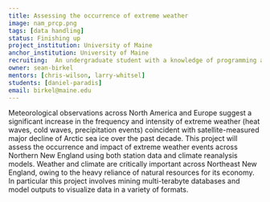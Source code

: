 ```yaml
---
title: Assessing the occurrence of extreme weather
image: nam_prcp.png
tags: [data handling]
status: Finishing up
project_institution: University of Maine
anchor_institution: University of Maine
recruiting:  An undergraduate student with a knowledge of programming and data handling.
owner: sean-birkel
mentors: [chris-wilson, larry-whitsel]
students: [daniel-paradis]
email: birkel@maine.edu
---
```


Meteorological observations across North America and Europe suggest a significant increase in the frequency and intensity of extreme weather (heat waves, cold waves, precipitation events) coincident with satellite-measured major decline of Arctic sea ice over the past decade. This project will assess the occurrence and impact of extreme weather events across Northern New England using both station data and climate reanalysis models. Weather and climate are critically important across Northeast New England, owing to the heavy reliance of natural resources for its economy. In particular this project involves mining multi-terabyte databases and model outputs to visualize data in a variety of formats.
